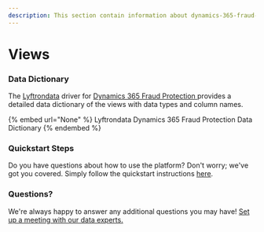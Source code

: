 ```yaml
---
description: This section contain information about dynamics-365-fraud-protection connector views information
---
```


# Views

### Data Dictionary

The [Lyftrondata](https://www.lyftrondata.com/) driver for [Dynamics 365 Fraud Protection](None/)[ ](https://www.lyftrondata.com/integration/dynamics-365-fraud-protection/)provides a detailed data dictionary of the views with data types and column names.

{% embed url="None" %}
Lyftrondata Dynamics 365 Fraud Protection Data Dictionary
{% endembed %}

### Quickstart Steps

Do you have questions about how to use the platform? Don't worry; we've got you covered. Simply follow the quickstart instructions [here](../README.md).

### Questions? <a href="#questions" id="questions"></a>

We're always happy to answer any additional questions you may have! [Set up a meeting with our data experts.](https://www.lyftrondata.com/book-a-meeting/)


